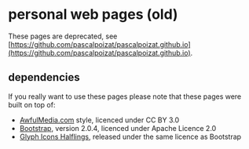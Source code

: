 # personal web pages (old)

These pages are deprecated, see [https://github.com/pascalpoizat/pascalpoizat.github.io](https://github.com/pascalpoizat/pascalpoizat.github.io).

## dependencies

If you really want to use these pages please note that these pages were built on top of:
- [AwfulMedia.com](AwfulMedia.com) style, licenced under CC BY 3.0 
- [Bootstrap](http://getbootstrap.com/), version 2.0.4, licenced under Apache Licence 2.0
- [Glyph Icons Halflings](http://glyphicons.com/), released under the same licence as Bootstrap


